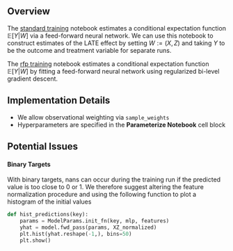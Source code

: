 ## Overview
The [standard training](https://github.com/pharringtonp19/rfp/blob/main/notebooks-scripts/standard_training.ipynb) notebook estimates a conditional expectation function $\mathbb{E}[Y \vert W]$ via a feed-forward neural network. We can use this notebook to construct estimates of the LATE effect by setting $W := (X, Z)$ and taking $Y$ to be the outcome and treatment variable for separate runs.

The [rfp training](https://github.com/pharringtonp19/rfp/blob/main/notebooks-scripts/rfp_training.ipynb) notebook estimates a conditional expectation function $\mathbb{E}[Y \vert W]$ by fitting a feed-forward neural network using regularized bi-level gradient descent.


## **Implementation Details**

- We allow observational weighting via `sample_weights`
- Hyperparameters are specified in the **Parameterize Notebook** cell block


## Potential Issues

#### Binary Targets
With binary targets, nans can occur during the training run if the predicted value is too close to 0 or 1. We therefore suggest altering the feature normalization procedure and using the following function to plot a histogram of the initial values 

```python
def hist_predictions(key):
    params = ModelParams.init_fn(key, mlp, features)
    yhat = model.fwd_pass(params, XZ_normalized)
    plt.hist(yhat.reshape(-1,), bins=50)
    plt.show()
```
